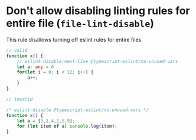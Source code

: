 # Don't allow disabling linting rules for entire file (`file-lint-disable`)

This rule disallows turning off eslint rules for entire files

```typescript
// valid
function x() {
    // eslint-disable-next-line @typescript-eslint/no-unused-vars
    let a: any = 0
    for(let i = 0; i < 12; i++) {
        a++;
    }
}
```

```typescript
// invalid

/* eslint-disable @typescript-eslint/no-unused-vars */
function x() {
    let a = [3,1,4,1,5,9];
    for (let item of a) console.log(item);
}
```